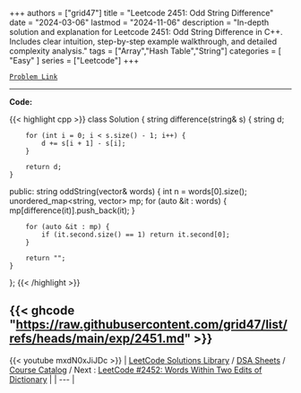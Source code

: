 
+++
authors = ["grid47"]
title = "Leetcode 2451: Odd String Difference"
date = "2024-03-06"
lastmod = "2024-11-06"
description = "In-depth solution and explanation for Leetcode 2451: Odd String Difference in C++. Includes clear intuition, step-by-step example walkthrough, and detailed complexity analysis."
tags = ["Array","Hash Table","String"]
categories = [
    "Easy"
]
series = ["Leetcode"]
+++



[`Problem Link`](https://leetcode.com/problems/odd-string-difference/description/)

---
**Code:**

{{< highlight cpp >}}
class Solution {
    string difference(string& s) {
        string d;
        
        for (int i = 0; i < s.size() - 1; i++) {
            d += s[i + 1] - s[i];
        }
        
        return d;
    }
public:
    string oddString(vector<string>& words) {
        int  n = words[0].size();
        unordered_map<string, vector<string>> mp;
        for (auto &it : words) {
            mp[difference(it)].push_back(it);
        }
        
        for (auto &it : mp) {
            if (it.second.size() == 1) return it.second[0];
        }
        
        return "";
    }
};
{{< /highlight >}}

{{< ghcode "https://raw.githubusercontent.com/grid47/list/refs/heads/main/exp/2451.md" >}}
---
{{< youtube mxdN0xJiJDc >}}
| [LeetCode Solutions Library](https://grid47.xyz/leetcode/) / [DSA Sheets](https://grid47.xyz/sheets/) / [Course Catalog](https://grid47.xyz/courses/) / Next : [LeetCode #2452: Words Within Two Edits of Dictionary](https://grid47.xyz/posts/leetcode-2452-words-within-two-edits-of-dictionary-solution/) |
| --- |

